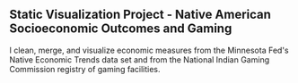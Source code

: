 ## Static Visualization Project - Native American Socioeconomic Outcomes and Gaming

I clean, merge, and visualize economic measures from the Minnesota Fed's Native Economic Trends data set and from the National Indian Gaming Commission registry of gaming facilities.
